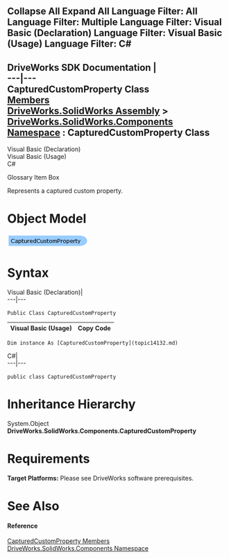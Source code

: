 Collapse All Expand All Language Filter: All  Language Filter: Multiple  Language Filter: Visual Basic (Declaration) Language Filter: Visual Basic (Usage) Language Filter: C#  
---  
DriveWorks SDK Documentation  |   
---|---  
CapturedCustomProperty Class   
[Members](topic14133.md)   
[DriveWorks.SolidWorks Assembly](topic13342.md) > [DriveWorks.SolidWorks.Components Namespace](topic13925.md) : CapturedCustomProperty Class  
---  
  
Visual Basic (Declaration)    
Visual Basic (Usage)    
C# 

Glossary Item Box

Represents a captured custom property. 

# Object Model

![](dotnetdiagramimages/image778.png)

# Syntax

Visual Basic (Declaration)|   
---|---  
      
    
    Public Class CapturedCustomProperty   
  
Visual Basic (Usage)| Copy Code  
---|---  
      
    
    Dim instance As [CapturedCustomProperty](topic14132.md)  
  
C#|   
---|---  
      
    
    public class CapturedCustomProperty   
  
# Inheritance Hierarchy

System.Object  
**DriveWorks.SolidWorks.Components.CapturedCustomProperty**  


# Requirements

**Target Platforms:** Please see DriveWorks software prerequisites.

# See Also

#### Reference

[CapturedCustomProperty Members](topic14133.md)   
[DriveWorks.SolidWorks.Components Namespace](topic13925.md)


